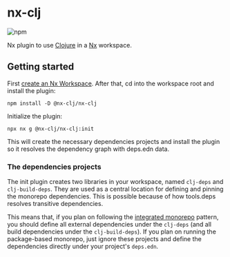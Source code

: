 # nx-clj

![npm](https://img.shields.io/npm/v/@nx-clj/nx-clj?style=flat-square)

Nx plugin to use [Clojure](clojure.org/) in a [Nx](https://nx.dev/) workspace.

## Getting started

First [create an Nx Workspace](https://nx.dev/getting-started). After that, cd into the workspace root and install the plugin:

```shell
npm install -D @nx-clj/nx-clj
```

Initialize the plugin:

```shell
npx nx g @nx-clj/nx-clj:init
```

This will create the necessary dependencies projects and install the plugin so it resolves the dependency graph with deps.edn data.

### The dependencies projects

The init plugin creates two libraries in your workspace, named `clj-deps` and `clj-build-deps`. They are used as a central location for defining and pinning the monorepo dependencies. This is possible because of how tools.deps resolves transitive dependencies.

This means that, if you plan on following the [integrated monorepo](https://nx.dev/tutorials/integrated-repo-tutorial) pattern, you should define all external dependencies under the `clj-deps` (and all build dependencies under the `clj-build-deps`). If you plan on running the package-based monorepo, just ignore these projects and define the dependencies directly under your project's `deps.edn`.
